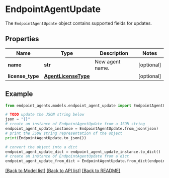 # EndpointAgentUpdate

The `EndpointAgentUpdate` object contains supported fields for updates.

## Properties

Name | Type | Description | Notes
------------ | ------------- | ------------- | -------------
**name** | **str** | New agent name. | [optional] 
**license_type** | [**AgentLicenseType**](AgentLicenseType.md) |  | [optional] 

## Example

```python
from endpoint_agents.models.endpoint_agent_update import EndpointAgentUpdate

# TODO update the JSON string below
json = "{}"
# create an instance of EndpointAgentUpdate from a JSON string
endpoint_agent_update_instance = EndpointAgentUpdate.from_json(json)
# print the JSON string representation of the object
print(EndpointAgentUpdate.to_json())

# convert the object into a dict
endpoint_agent_update_dict = endpoint_agent_update_instance.to_dict()
# create an instance of EndpointAgentUpdate from a dict
endpoint_agent_update_from_dict = EndpointAgentUpdate.from_dict(endpoint_agent_update_dict)
```
[[Back to Model list]](../README.md#documentation-for-models) [[Back to API list]](../README.md#documentation-for-api-endpoints) [[Back to README]](../README.md)



